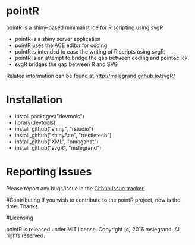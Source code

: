 # pointR

pointR is a shiny-based minimalist ide for R scripting using svgR

-  pointR is a shiny server application
-  pointR uses the ACE editor for coding
-  pointR is intended to ease the writing of R scripts using svgR.
-  pointR is an attempt to bridge the gap between coding and point&click.
-  svgR bridges the gap between R and SVG

Related information can be found at http://mslegrand.github.io/svgR/
  
# Installation
- install.packages("devtools")
- library(devtools)
- install_github("shiny", "rstudio")
- install_github("shinyAce", "trestletech")
- install_github("XML", "omegahat")
- install_github("svgR", "mslegrand")

# Reporting issues
Please report any bugs/issue in the 
[Github Issue tracker.](pointR/issues)

#Contributing
If you wish to contribute to the pointR project, now is the time. Thanks.


#Licensing

pointR is released under MIT license. Copyright (c) 2016 mslegrand. All rights reserved.
